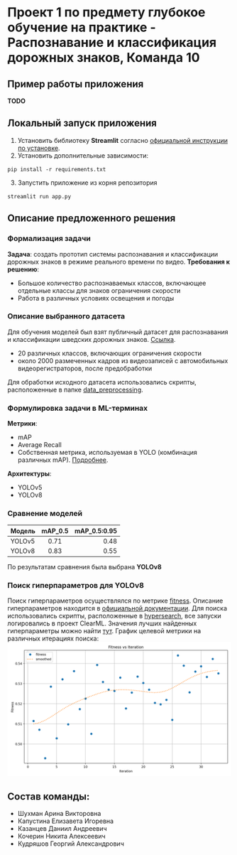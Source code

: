 # Проект 1 по предмету глубокое обучение на практике - Распознавание и классификация дорожных знаков, Команда 10
## Пример работы приложения
**TODO**
## Локальный запуск приложения
1. Установить библиотеку **Streamlit** согласно [официальной инструкции по установке](https://docs.streamlit.io/library/get-started/installation).
2. Установить дополнительные зависимости:
```
pip install -r requirements.txt
```
3. Запустить приложение из корня репозитория
```
streamlit run app.py
```
## Описание предложенного решения
### Формализация задачи
**Задача**: создать прототип системы распознавания и классификации дорожных знаков в режиме реального времени по видео.
**Требования к решению**:
- Большое количество распознаваемых классов, включающее отдельные классы для знаков ограничения скорости
- Работа в различных условиях освещения и погоды

### Описание выбранного датасета
Для обучения моделей был взят публичный датасет для распознавания и классификации шведских дорожных знаков. [Ссылка](https://www.cvl.isy.liu.se/research/datasets/traffic-signs-dataset/).
- 20 различных классов, включающих ограничения скорости
- около 2000 размеченных кадров из видеозаписей с автомобильных видеорегистраторов, после предобработки

Для обработки исходного датасета использовались скрипты, расположенные в папке [data_preprocessing](data_prepocessing).

### Формулировка задачи в ML-терминах
**Метрики**:
- mAP
- Average Recall
- Собственная метрика, используемая в YOLO (комбинация различных mAP). [Подробнее](https://docs.ultralytics.com/yolov5/tutorials/hyperparameter_evolution/#2-define-fitness).

**Архитектуры**:
- YOLOv5
- YOLOv8

### Сравнение моделей
| Модель       | mAP_0.5| mAP_0.5:0.95 |
| ------------- |:------------------:| -----:|
| YOLOv5     | 0.71    | 0.48 |
| YOLOv8     | 0.83 |   0.55 |

По результатам сравнения была выбрана **YOLOv8**

### Поиск гиперпараметров для YOLOv8
Поиск гиперпараметров осуществлялся по метрике [fitness](https://docs.ultralytics.com/yolov5/tutorials/hyperparameter_evolution/#2-define-fitness). Описание гиперпараметров находится в [официальной документации](https://docs.ultralytics.com/yolov5/tutorials/hyperparameter_evolution/#1-initialize-hyperparameters). Для поиска использовались скрипты, расположенные в [hypersearch](hypersearch), все запуски логировались в проект ClearML. Значения лучших найденных гиперпараметры можно найти [тут](hypersearch/runs/detect/tune3/best_hyperparameters.yaml).
График целевой метрики на различных итерациях поиска:
![](hypersearch/runs/detect/tune3/tune_fitness.png)

## Состав команды:
- Шухман Арина Викторовна
- Капустина Елизавета Игоревна
- Казанцев Даниил Андреевич
- Кочерин Никита Алексеевич
- Кудряшов Георгий Александрович
